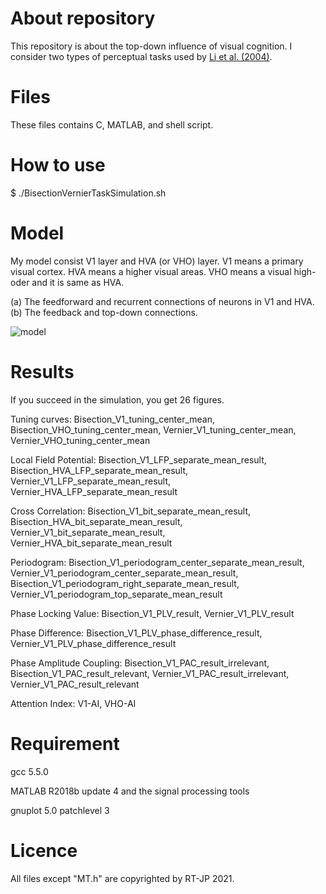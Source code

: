 # About repository
This repository is about the top-down influence of visual cognition. I consider two types of perceptual tasks used by [Li et al. (2004)](https://www.ncbi.nlm.nih.gov/pmc/articles/PMC1440483/).

# Files
These files contains C, MATLAB, and shell script.

# How to use
$ ./BisectionVernierTaskSimulation.sh

# Model
My model consist V1 layer and HVA (or VHO) layer. V1 means a primary visual cortex. HVA means a higher visual areas. VHO means a visual high-oder and it is same as HVA.

(a) The feedforward and recurrent connections of neurons in V1 and HVA.
(b) The feedback and top-down connections.

![model](https://user-images.githubusercontent.com/81313746/112433746-068d7500-8d86-11eb-8c21-32b6810faab5.jpg)

# Results
If you succeed in the simulation, you get 26 figures. 

Tuning curves: Bisection_V1_tuning_center_mean, Bisection_VHO_tuning_center_mean, Vernier_V1_tuning_center_mean, Vernier_VHO_tuning_center_mean

Local Field Potential: Bisection_V1_LFP_separate_mean_result, Bisection_HVA_LFP_separate_mean_result, Vernier_V1_LFP_separate_mean_result, Vernier_HVA_LFP_separate_mean_result

Cross Correlation: Bisection_V1_bit_separate_mean_result, Bisection_HVA_bit_separate_mean_result, Vernier_V1_bit_separate_mean_result, Vernier_HVA_bit_separate_mean_result

Periodogram: Bisection_V1_periodogram_center_separate_mean_result, Vernier_V1_periodogram_center_separate_mean_result, Bisection_V1_periodogram_right_separate_mean_result, Vernier_V1_periodogram_top_separate_mean_result

Phase Locking Value: Bisection_V1_PLV_result, Vernier_V1_PLV_result

Phase Difference: Bisection_V1_PLV_phase_difference_result, Vernier_V1_PLV_phase_difference_result

Phase Amplitude Coupling: Bisection_V1_PAC_result_irrelevant, Bisection_V1_PAC_result_relevant, Vernier_V1_PAC_result_irrelevant, Vernier_V1_PAC_result_relevant

Attention Index: V1-AI, VHO-AI

# Requirement
gcc 5.5.0

MATLAB R2018b update 4 and the signal processing tools

gnuplot 5.0 patchlevel 3

# Licence
All files except "MT.h" are copyrighted by RT-JP 2021.

